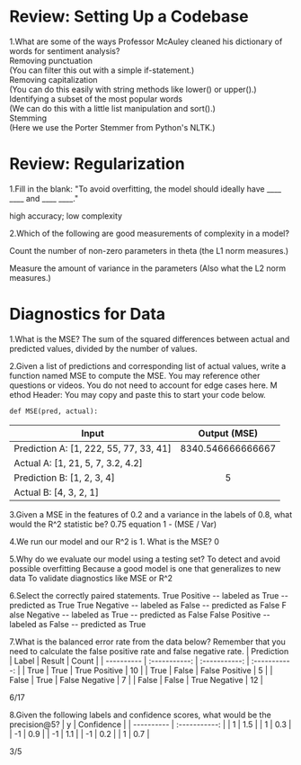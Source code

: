 #  Review: Setting Up a Codebase

1.W​hat are some of the ways Professor McAuley cleaned his dictionary of words for sentiment analysis?  
R​emoving punctuation  
(You can filter this out with a simple if-statement.)   
R​emoving capitalization  
(You can do this easily with string methods like lower() or upper().)  
Identifying a subset of the most popular words  
(We can do this with a little list manipulation and sort().)  
S​temming  
(Here we use the Porter Stemmer from Python's NLTK.)  


# Review: Regularization

1.Fill in the blank: "T​o avoid overfitting, the model should ideally have ____ ____ and ____ ____."  

h​igh accuracy; low complexity  

2.W​hich of the following are good measurements of complexity in a model?  


C​ount the number of non-zero parameters in theta
(the L1 norm measures.)   

Measure the amount of variance in the parameters
(Also what the L2 norm measures.)

# Diagnostics for Data
1.W​hat is the MSE?
T​he sum of the squared differences between actual and predicted values, divided by the number of values.

2.G​iven a list of predictions and corresponding list of actual values, write a function named MSE to compute the MSE. You may reference other questions or videos. You do not need to account for edge cases here.
M​ethod Header:
Y​ou may copy and paste this to start your code below.
```html
def MSE(pred, actual):
```
| Input	      |Output (MSE)     |
| ---------- | :-----------:  |
| P​rediction A: [1, 222, 55, 77, 33, 41]	     | 8340.546666666667   |
| Actual A: [1, 21, 5, 7, 3.2, 4.2]		     |    |
| P​rediction B: [1, 2, 3, 4]		     | 5   |
| Actual B: [4, 3, 2, 1]		     |   |

3.G​iven a MSE in the features of 0.2 and a variance in the labels of 0.8, what would the R^2 statistic be?
0.75
equation 1 - (MSE / Var)

4.We run our model and our R^2 is 1. What is the MSE?
0

5.W​hy do we evaluate our model using a testing set?
To detect and avoid possible overfitting
B​ecause a good model is one that generalizes to new data
T​o validate diagnostics like MSE or R^2

6.S​elect the correctly paired statements.
T​rue Positive -- labeled as True -- predicted as True
T​rue Negative -- labeled as False -- predicted as False
F​alse Negative -- labeled as True -- predicted as False
False Positive -- labeled as False -- predicted as True

7.W​hat is the balanced error rate from the data below? Remember that you need to calculate the false positive rate and false negative rate.
| Prediction      | Label     | Result     | Count     |
| ---------- | :-----------:  | :-----------: | :-----------: |
| T​rue	     | T​rue	    | T​rue Positive	     | 10     |
| T​rue	     | F​alse	    | F​alse Positive		     | 5     |
| ​False		     | T​rue	    | ​False Negative	     | 7     |
| ​False		     | ​False		    | True Negative		     | 12     |

6/17

8.G​iven the following labels and confidence scores, what would be the precision@5?
| y      | Confidence     |
| ---------- | :-----------:  |
| 1​	     |  1.5    |
| 1​	     |  0.3    |
| -1​	     |  0.9    |
| -1​	     |  1.1    |
| -1​	     |  0.2    |
| 1​	     |  0.7    |

3/5
